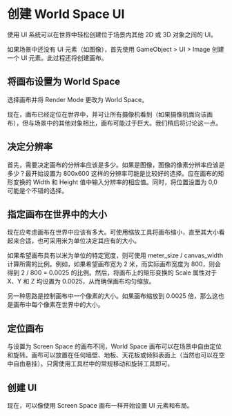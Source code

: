# 创建 World Space UI

使用 UI 系统可以在世界中轻松创建位于场景内其他 2D 或 3D 对象之间的 UI。

如果场景中还没有 UI 元素（如图像），首先使用 GameObject > UI > Image 创建一个 UI 元素。此过程还将创建画布。


## 将画布设置为 World Space

选择画布并将 Render Mode 更改为 World Space。

现在，画布已经定位在世界中，并可让所有摄像机看到（如果摄像机面向该画布），但与场景中的其他对象相比，画布可能过于巨大。我们稍后将讨论这一点。


## 决定分辨率

首先，需要决定画布的分辨率应该是多少。如果是图像，图像的像素分辨率应该是多少？最开始设置为 800x600 这样的分辨率可能是比较好的选择。应在画布的矩形变换的 Width 和 Height 值中输入分辨率的相应值。同时，将位置设置为 0,0 可能是个不错的选择。


## 指定画布在世界中的大小

现在应考虑画布在世界中应该有多大。可使用缩放工具将画布缩小，直至其大小看起来合适，也可采用米为单位决定其应有的大小。

如果希望画布具有以米为单位的特定宽度，则可使用 meter_size / canvas_width 计算所需的比例。例如，如果希望画布宽为 2 米，而实际画布宽度为 800，则会得到 2 / 800 = 0.0025 的比例。然后，将画布上的矩形变换的 Scale 属性对于 X、Y 和 Z 均设置为 0.0025，从而确保画布均匀缩放。

另一种思路是控制画布中一个像素的大小。如果画布缩放到 0.0025 倍，那么这也是画布中每个像素在世界中的大小。

## 定位画布

与设置为 Screen Space 的画布不同，World Space 画布可以在场景中自由定位和旋转。画布可以放置在任何墙壁、地板、天花板或倾斜表面上（当然也可以在空中自由悬挂）。只需使用工具栏中的常规移动和旋转工具即可。


## 创建 UI

现在，可以像使用 Screen Space 画布一样开始设置 UI 元素和布局。

